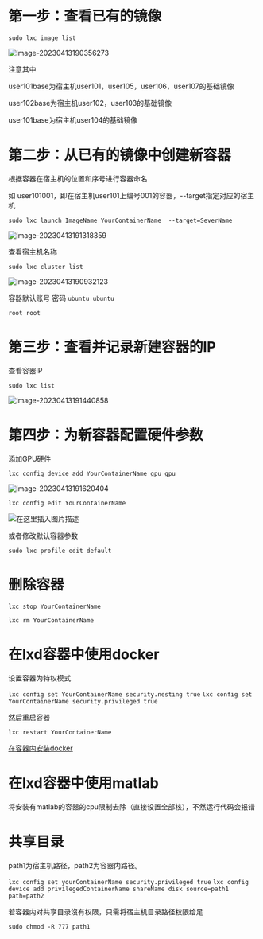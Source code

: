 # 第一步：查看已有的镜像

`sudo lxc image list`

![image-20230413190356273](E:\desktop\github\340_GPU_SERVER\lxd容器使用说明\img\img1.png)

注意其中 

user101base为宿主机user101，user105，user106，user107的基础镜像

user102base为宿主机user102，user103的基础镜像

user101base为宿主机user104的基础镜像

# 第二步：从已有的镜像中创建新容器

根据容器在宿主机的位置和序号进行容器命名

如 user101001，即在宿主机user101上编号001的容器，--target指定对应的宿主机

`sudo lxc launch ImageName YourContainerName  --target=SeverName`

![image-20230413191318359](E:\desktop\github\340_GPU_SERVER\lxd容器使用说明\img\img2.png)

查看宿主机名称

`sudo lxc cluster list`

![image-20230413190932123](E:\desktop\github\340_GPU_SERVER\lxd容器使用说明\img\img3.png)



容器默认账号 密码
`ubuntu ubuntu`

`root root`

# 第三步：查看并记录新建容器的IP

查看容器IP

`sudo lxc list`

![image-20230413191440858](E:\desktop\github\340_GPU_SERVER\lxd容器使用说明\img\img4.png)

# 第四步：为新容器配置硬件参数

添加GPU硬件

`lxc config device add YourContainerName gpu gpu`

![image-20230413191620404](E:\desktop\github\340_GPU_SERVER\lxd容器使用说明\img\img5.png)

`lxc config edit YourContainerName`

![在这里插入图片描述](E:\desktop\github\340_GPU_SERVER\lxd容器使用说明\img\img6.png)

或者修改默认容器参数

`sudo lxc profile edit default`

# 删除容器

`lxc stop YourContainerName`

`lxc rm YourContainerName`

# 在lxd容器中使用docker

设置容器为特权模式

`lxc config set YourContainerName security.nesting true`
`lxc config set YourContainerName security.privileged true`

然后重启容器

`lxc restart YourContainerName`

[在容器内安装docker](https://docs.docker.com/install/linux/docker-ce/ubuntu/)

# 在lxd容器中使用matlab

将安装有matlab的容器的cpu限制去除（直接设置全部核），不然运行代码会报错

# 共享目录

path1为宿主机路径，path2为容器内路径。

`lxc config set yourContainerName security.privileged true`
`lxc config device add privilegedContainerName shareName disk source=path1 path=path2`

若容器内对共享目录沒有权限，只需将宿主机目录路径权限给足

`sudo chmod -R 777 path1`